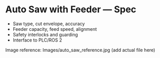 # Auto Saw with Feeder — Spec

- Saw type, cut envelope, accuracy
- Feeder capacity, feed speed, alignment
- Safety interlocks and guarding
- Interface to PLC/ROS 2

Image reference: Images/auto_saw_reference.jpg (add actual file here)

